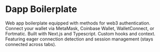 # Dapp Boilerplate

Web app boilerplate equipped with methods for web3 authentication. Connect your wallet via MetaMask, Coinbase Wallet, WalletConnect, or Fortmatic. Built with Next.js and Typescript. Custom hooks and context. Featuring eager connection detection and session management (stays connected across tabs).
